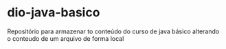 # dio-java-basico
Repositório para armazenar to conteúdo do curso de java básico
alterando o conteudo de um arquivo de forma local